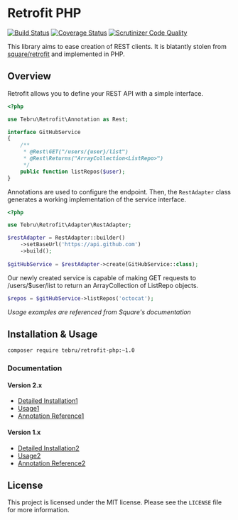 Retrofit PHP
============

[![Build Status](https://travis-ci.org/tebru/retrofit-php.svg?branch=master)](https://travis-ci.org/tebru/retrofit-php)
[![Coverage Status](https://coveralls.io/repos/tebru/retrofit-php/badge.svg?branch=master)](https://coveralls.io/r/tebru/retrofit-php?branch=master)
[![Scrutinizer Code Quality](https://scrutinizer-ci.com/g/tebru/retrofit-php/badges/quality-score.png?b=master)](https://scrutinizer-ci.com/g/tebru/retrofit-php/?branch=master)

This library aims to ease creation of REST clients.  It is blatantly stolen from
[square/retrofit][retrofit]  and implemented in PHP.


Overview
--------

Retrofit allows you to define your REST API with a simple interface.

```php
<?php

use Tebru\Retrofit\Annotation as Rest;

interface GitHubService
{
    /**
     * @Rest\GET("/users/{user}/list")
     * @Rest\Returns("ArrayCollection<ListRepo>")
     */
    public function listRepos($user);
}
```

Annotations are used to configure the endpoint.
Then, the `RestAdapter` class generates a working implementation of the 
service interface.

```php
<?php

use Tebru\Retrofit\Adapter\RestAdapter;

$restAdapter = RestAdapter::builder()
    ->setBaseUrl('https://api.github.com')
    ->build();
    
$gitHubService = $restAdapter->create(GitHubService::class);
```

Our newly created service is capable of making GET requests to /users/$user/list
to return an ArrayCollection of ListRepo objects.

```php
$repos = $gitHubService->listRepos('octocat');
```

*Usage examples are referenced from Square's documentation*


Installation & Usage
--------------------

    composer require tebru/retrofit-php:~1.0


### Documentation 

#### Version 2.x

- [Detailed Installation1]
- [Usage1]
- [Annotation Reference1]

#### Version 1.x

- [Detailed Installation2]
- [Usage2]
- [Annotation Reference2]

License
-------

This project is licensed under the MIT license. Please see the `LICENSE` file
for more information.


[retrofit]: https://github.com/square/retrofit

[detailed installation1]: docs/v1/installation.md
[usage1]: docs/v1/usage.md
[annotation reference1]: docs/v1/annotations.md

[detailed installation2]: docs/v2/installation.md
[usage2]: docs/v2/usage.md
[annotation reference2]: docs/v2/annotations.md
